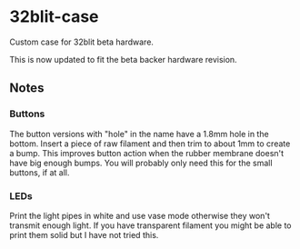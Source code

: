 # 32blit-case

Custom case for 32blit beta hardware.

This is now updated to fit the beta backer hardware revision.

## Notes

### Buttons

The button versions with "hole" in the name have a 1.8mm hole in the bottom.
Insert a piece of raw filament and then trim to about 1mm to create a bump.
This improves button action when the rubber membrane doesn't have big enough
bumps. You will probably only need this for the small buttons, if at all.

### LEDs

Print the light pipes in white and use vase mode otherwise they won't transmit
enough light. If you have transparent filament you might be able to print them
solid but I have not tried this.
